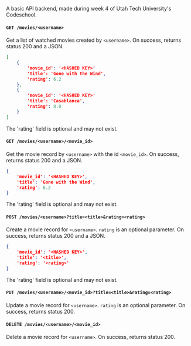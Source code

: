 A basic API backend, made during week 4 of Utah Tech University's Codeschool.

#### `GET /movies/<username>`
Get a list of watched movies created by `<username>`.
On success, returns status 200 and a JSON.
```json
[
    {
        'movie_id': '<HASHED KEY>'
        'title': 'Gone with the Wind',
        'rating': 6.2
    },
    {
        'movie_id': '<HASHED KEY>'
        'title': 'Casablanca',
        'rating': 8.0
    }
]
```
The 'rating' field is optional and may not exist.

#### `GET /movies/<username>/<movie_id>`
Get the movie record by `<username>` with the id `<movie_id>`.
On success, returns status 200 and a JSON.
```json
{
    'movie_id': '<HASHED KEY>',
    'title': 'Gone with the Wind',
    'rating': 6.2
}
```
The 'rating' field is optional and may not exist.

#### `POST /movies/<username>?title=<title>&rating=<rating>`
Create a movie record for `<username>`.
`rating` is an optional parameter.
On success, returns status 200 and a JSON.
```json
{
    'movie_id': '<HASHED KEY>',
    'title': '<title>',
    'rating': '<rating>'
}
```
The 'rating' field is optional and may not exist.

#### `PUT /movies/<username>/<movie_id>?title=<title>&rating=<rating>`
Update a movie record for `<username>`.
`rating` is an optional parameter.
On success, returns status 200.

#### `DELETE /movies/<username>/<movie_id>`
Delete a movie record for `<username>`.
On success, returns status 200.
